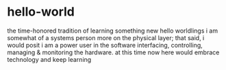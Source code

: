 # hello-world
the time-honored tradition of learning something new
hello worldlings 
i am somewhat of a systems person more on the physical layer; that said, i would posit i am a power user in the software interfacing, controlling, managing & monitoring the hardware.
at this time now here
would embrace technology and keep learning  
